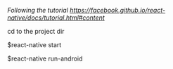 *Following the tutorial https://facebook.github.io/react-native/docs/tutorial.html#content*

cd to the project dir

$react-native start

$react-native run-android
